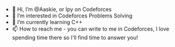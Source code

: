 - 👋 Hi, I’m @Aaskie, or Ipy on Codeforces
- 👀 I’m interested in Codeforces Problems Solving 
- 🌱 I’m currently learning C++
- 📫 How to reach me - you can write to me in Codeforces, I love spending time there so I'll find time to answer you!

<!---
Aaskie/Aaskie is a ✨ special ✨ repository because its `README.md` (this file) appears on your GitHub profile.
You can click the Preview link to take a look at your changes.
--->
